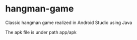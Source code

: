 # hangman-game
Classic hangman game realized in Android Studio using Java

The apk file is under path app/apk
